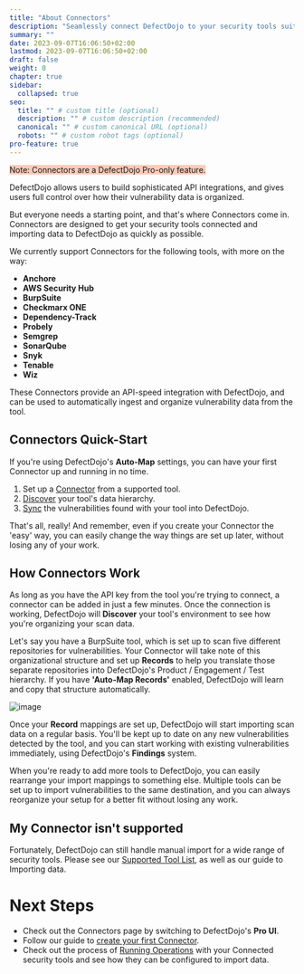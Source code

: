 ```yaml
---
title: "About Connectors"
description: "Seamlessly connect DefectDojo to your security tools suite"
summary: ""
date: 2023-09-07T16:06:50+02:00
lastmod: 2023-09-07T16:06:50+02:00
draft: false
weight: 0
chapter: true
sidebar:
  collapsed: true
seo:
  title: "" # custom title (optional)
  description: "" # custom description (recommended)
  canonical: "" # custom canonical URL (optional)
  robots: "" # custom robot tags (optional)
pro-feature: true
---
```


<span style="background-color:rgba(242, 86, 29, 0.3)">Note: Connectors are a DefectDojo Pro-only feature.</span>

DefectDojo allows users to build sophisticated API integrations, and gives users full control over how their vulnerability data is organized. 

But everyone needs a starting point, and that's where Connectors come in. Connectors are designed to get your security tools connected and importing data to DefectDojo as quickly as possible.

We currently support Connectors for the following tools, with more on the way:

* **Anchore**
* **AWS Security Hub**
* **BurpSuite**
* **Checkmarx ONE**
* **Dependency\-Track**
* **Probely**
* **Semgrep**
* **SonarQube**
* **Snyk**
* **Tenable**
* **Wiz**

These Connectors provide an API\-speed integration with DefectDojo, and can be used to automatically ingest and organize vulnerability data from the tool.

## Connectors Quick\-Start

If you're using DefectDojo's **Auto\-Map** settings, you can have your first Connector up and running in no time.

1. Set up a [Connector](../add_edit_connectors/) from a supported tool.
2. [Discover](../manage_operations/#discover-operations) your tool's data hierarchy.
3. [Sync](../manage_operations/#sync-operations) the vulnerabilities found with your tool into DefectDojo.

That's all, really! And remember, even if you create your Connector the 'easy' way, you can easily change the way things are set up later, without losing any of your work.

## How Connectors Work

As long as you have the API key from the tool you're trying to connect, a connector can be added in just a few minutes. Once the connection is working, DefectDojo will **Discover** your tool's environment to see how you're organizing your scan data.

Let's say you have a BurpSuite tool, which is set up to scan five different repositories for vulnerabilities. Your Connector will take note of this organizational structure and set up **Records** to help you translate those separate repositories into DefectDojo's Product / Engagement / Test hierarchy. If you have **'Auto\-Map Records'** enabled, DefectDojo will learn and copy that structure automatically.

![image](images/_index.png)

Once your **Record** mappings are set up, DefectDojo will start importing scan data on a regular basis. You'll be kept up to date on any new vulnerabilities detected by the tool, and you can start working with existing vulnerabilities immediately, using DefectDojo's **Findings** system.

When you're ready to add more tools to DefectDojo, you can easily rearrange your import mappings to something else. Multiple tools can be set up to import vulnerabilities to the same destination, and you can always reorganize your setup for a better fit without losing any work.

## My Connector isn't supported

Fortunately, DefectDojo can still handle manual import for a wide range of security tools. Please see our [Supported Tool List](/supported_tools), as well as our guide to Importing data.

# **Next Steps**

* Check out the Connectors page by switching to DefectDojo's **Pro UI**.
* Follow our guide to [create your first Connector](../add_edit_connectors/).
* Check out the process of [Running Operations](../manage_operations/) with your Connected security tools and see how they can be configured to import data.
